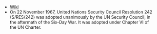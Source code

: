 - [Wiki](https://en.wikipedia.org/wiki/United_Nations_Security_Council_Resolution_242)
- On 22 November 1967, United Nations Security Council Resolution 242 (S/RES/242) was adopted unanimously by the UN Security Council, in the aftermath of the Six-Day War. It was adopted under Chapter VI of the UN Charter.